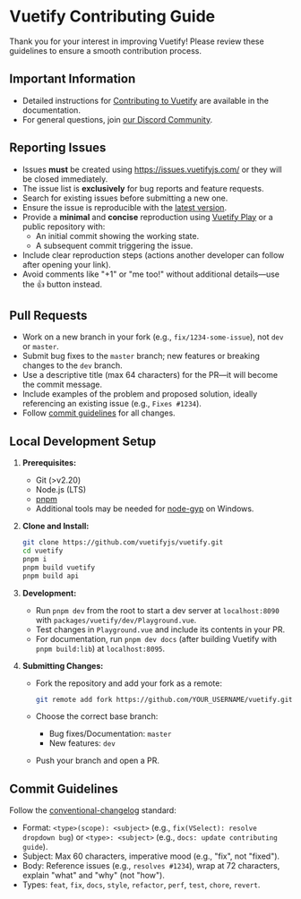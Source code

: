 # Vuetify Contributing Guide

Thank you for your interest in improving Vuetify! Please review these guidelines to ensure a smooth contribution process.

## Important Information

- Detailed instructions for [Contributing to Vuetify](https://vuetifyjs.com/getting-started/contributing/) are available in the documentation.
- For general questions, join [our Discord Community](https://community.vuetifyjs.com/).

## Reporting Issues

- Issues **must** be created using <https://issues.vuetifyjs.com/> or they will be closed immediately.
- The issue list is **exclusively** for bug reports and feature requests.
- Search for existing issues before submitting a new one.
- Ensure the issue is reproducible with the [latest version](https://github.com/vuetifyjs/vuetify/releases/latest).
- Provide a **minimal** and **concise** reproduction using [Vuetify Play](https://play.vuetifyjs.com/) or a public repository with:
  - An initial commit showing the working state.
  - A subsequent commit triggering the issue.
- Include clear reproduction steps (actions another developer can follow after opening your link).
- Avoid comments like "+1" or "me too!" without additional details—use the :+1: button instead.

## Pull Requests

- Work on a new branch in your fork (e.g., `fix/1234-some-issue`), not `dev` or `master`.
- Submit bug fixes to the `master` branch; new features or breaking changes to the `dev` branch.
- Use a descriptive title (max 64 characters) for the PR—it will become the commit message.
- Include examples of the problem and proposed solution, ideally referencing an existing issue (e.g., `Fixes #1234`).
- Follow [commit guidelines](#commit-guidelines) for all changes.

## Local Development Setup

1. **Prerequisites:**
   - Git (>v2.20)
   - Node.js (LTS)
   - [pnpm](https://pnpm.io/)
   - Additional tools may be needed for [node-gyp](https://github.com/nodejs/node-gyp#installation) on Windows.

1. **Clone and Install:**

   ```bash
   git clone https://github.com/vuetifyjs/vuetify.git
   cd vuetify
   pnpm i
   pnpm build vuetify
   pnpm build api
   ```

1. **Development:**
   - Run `pnpm dev` from the root to start a dev server at `localhost:8090` with `packages/vuetify/dev/Playground.vue`.
   - Test changes in `Playground.vue` and include its contents in your PR.
   - For documentation, run `pnpm dev docs` (after building Vuetify with `pnpm build:lib`) at `localhost:8095`.

1. **Submitting Changes:**
   - Fork the repository and add your fork as a remote:

     ```bash
     git remote add fork https://github.com/YOUR_USERNAME/vuetify.git
     ```

   - Choose the correct base branch:
     - Bug fixes/Documentation: `master`
     - New features: `dev`
   - Push your branch and open a PR.

## Commit Guidelines

Follow the [conventional-changelog](https://github.com/conventional-changelog/conventional-changelog) standard:

- Format: `<type>(scope): <subject>` (e.g., `fix(VSelect): resolve dropdown bug`) or `<type>: <subject>` (e.g., `docs: update contributing guide`).
- Subject: Max 60 characters, imperative mood (e.g., "fix", not "fixed").
- Body: Reference issues (e.g., `resolves #1234`), wrap at 72 characters, explain "what" and "why" (not "how").
- Types: `feat`, `fix`, `docs`, `style`, `refactor`, `perf`, `test`, `chore`, `revert`.
